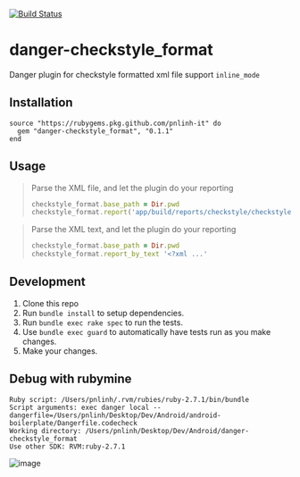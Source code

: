 [![Build Status](https://travis-ci.org/noboru-i/danger-checkstyle_format.svg?branch=master)](https://travis-ci.org/noboru-i/danger-checkstyle_format)

# danger-checkstyle_format

Danger plugin for checkstyle formatted xml file support `inline_mode`

## Installation

```
source "https://rubygems.pkg.github.com/pnlinh-it" do
  gem "danger-checkstyle_format", "0.1.1"
end
```

## Usage

<blockquote>Parse the XML file, and let the plugin do your reporting

```ruby
checkstyle_format.base_path = Dir.pwd
checkstyle_format.report('app/build/reports/checkstyle/checkstyle.xml', inline_mode = false)
```
</blockquote>

<blockquote>Parse the XML text, and let the plugin do your reporting

```ruby
checkstyle_format.base_path = Dir.pwd
checkstyle_format.report_by_text '<?xml ...'
```
</blockquote>

## Development

1. Clone this repo
2. Run `bundle install` to setup dependencies.
3. Run `bundle exec rake spec` to run the tests.
4. Use `bundle exec guard` to automatically have tests run as you make changes.
5. Make your changes.

## Debug with rubymine

```
Ruby script: /Users/pnlinh/.rvm/rubies/ruby-2.7.1/bin/bundle
Script arguments: exec danger local --dangerfile=/Users/pnlinh/Desktop/Dev/Android/android-boilerplate/Dangerfile.codecheck
Working directory: /Users/pnlinh/Desktop/Dev/Android/danger-checkstyle_format
Use other SDK: RVM:ruby-2.7.1
```
![image](https://user-images.githubusercontent.com/11713395/213198647-07e2334b-4b92-4d3e-a531-26e02311163b.png)


